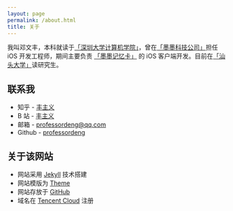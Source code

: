 ```yaml
---
layout: page
permalink: /about.html
title: 关于
---
```


我叫邓文丰，本科就读于[「深圳大学计算机学院」](https://csse.szu.edu.cn/)，曾在[「墨墨科技公司」](https://www.maimemo.com/join)担任 iOS 开发工程师，期间主要负责 [「墨墨记忆卡」](https://www.markji.com/app) 的 iOS 客户端开发。目前在[「汕头大学」](https://eng.stu.edu.cn/xyjs/gyxjs/jsjkxyjsx.htm)读研究生。

## 联系我

- 知乎 - [丰主义](https://www.zhihu.com/people/professordeng)
- B 站 - [丰主义](https://space.bilibili.com/491275843)
- 邮箱 - [professordeng@qq.com](mailto:professordeng@qq.com)
- Github - [professordeng](https://github.com/professordeng)

## 关于该网站

- 网站采用 [Jekyll](https://jekyllrb.com/) 技术搭建
- 网站模版为 [Theme](https://github.com/professordeng/theme)
- 网站存放于 [GitHub](https://github.com/professordeng/blog)
- 域名在 [Tencent Cloud](https://dnspod.cloud.tencent.com/) 注册